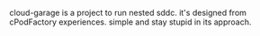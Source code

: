 cloud-garage is a project to run nested sddc.
it's designed from cPodFactory experiences.
simple and stay stupid in its approach.
